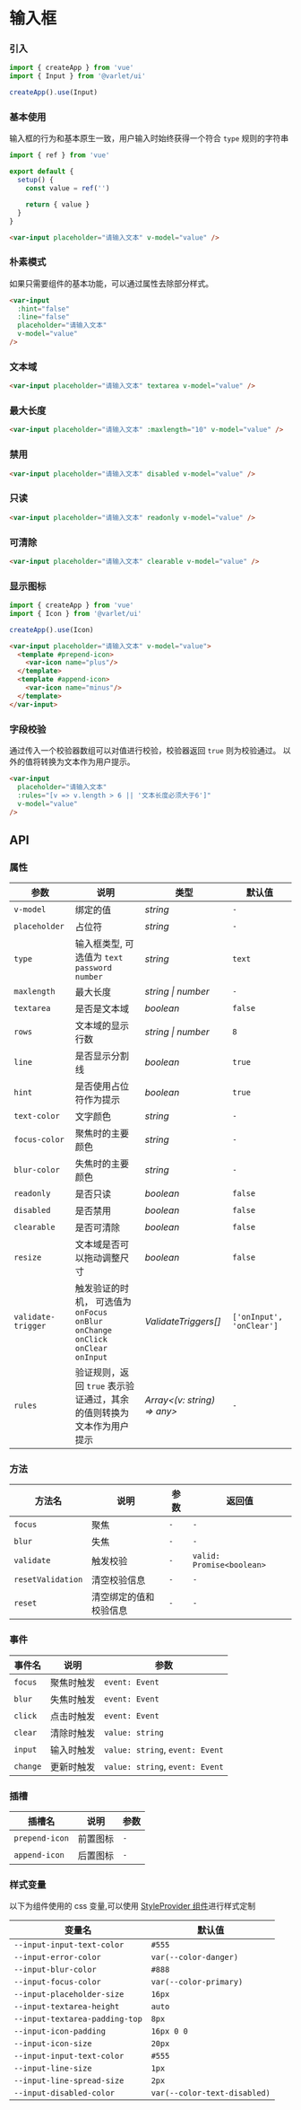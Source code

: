 # 输入框

### 引入

```js
import { createApp } from 'vue'
import { Input } from '@varlet/ui'

createApp().use(Input)
```

### 基本使用

输入框的行为和基本原生一致，用户输入时始终获得一个符合 `type` 规则的字符串

```js
import { ref } from 'vue'

export default {
  setup() {
    const value = ref('')

    return { value }
  }
}
```

```html
<var-input placeholder="请输入文本" v-model="value" />
```

### 朴素模式

如果只需要组件的基本功能，可以通过属性去除部分样式。

```html
<var-input 
  :hint="false" 
  :line="false" 
  placeholder="请输入文本"
  v-model="value"
/>
```

### 文本域

```html
<var-input placeholder="请输入文本" textarea v-model="value" />
```

### 最大长度

```html
<var-input placeholder="请输入文本" :maxlength="10" v-model="value" />
```

### 禁用

```html
<var-input placeholder="请输入文本" disabled v-model="value" />
```

### 只读

```html
<var-input placeholder="请输入文本" readonly v-model="value" />
```

### 可清除

```html
<var-input placeholder="请输入文本" clearable v-model="value" />
```

### 显示图标
```js
import { createApp } from 'vue'
import { Icon } from '@varlet/ui'

createApp().use(Icon)
```

```html
<var-input placeholder="请输入文本" v-model="value">
  <template #prepend-icon>
    <var-icon name="plus"/>
  </template>
  <template #append-icon>
    <var-icon name="minus"/>
  </template>
</var-input>
```

### 字段校验

通过传入一个校验器数组可以对值进行校验，校验器返回 `true` 则为校验通过。
以外的值将转换为文本作为用户提示。

```html
<var-input
  placeholder="请输入文本"
  :rules="[v => v.length > 6 || '文本长度必须大于6']"
  v-model="value"
/>
```

## API

### 属性

| 参数 | 说明 | 类型 | 默认值 | 
| --- | --- | --- | --- | 
| `v-model` | 绑定的值 | _string_ | `-` |
| `placeholder` | 占位符 | _string_ | `-` |
| `type` | 输入框类型, 可选值为 `text` `password` `number` | _string_ | `text` |
| `maxlength` | 最大长度 | _string \| number_ | `-` |
| `textarea` | 是否是文本域 | _boolean_ | `false` |  
| `rows` | 文本域的显示行数 | _string \| number_ | `8` |  
| `line` | 是否显示分割线 | _boolean_ | `true` |
| `hint` | 是否使用占位符作为提示 | _boolean_ | `true` |
| `text-color` | 文字颜色 | _string_ | `-` |
| `focus-color` | 聚焦时的主要颜色 | _string_ | `-` |
| `blur-color` | 失焦时的主要颜色 | _string_ | `-` |
| `readonly` | 是否只读 | _boolean_ | `false` |
| `disabled` | 是否禁用 | _boolean_ | `false` |
| `clearable` | 是否可清除 | _boolean_ | `false` |
| `resize` | 文本域是否可以拖动调整尺寸 | _boolean_ | `false` |
| `validate-trigger` | 触发验证的时机， 可选值为 `onFocus` `onBlur` `onChange` `onClick` `onClear` `onInput` | _ValidateTriggers[]_ | `['onInput', 'onClear']` |
| `rules` | 验证规则，返回 `true` 表示验证通过，其余的值则转换为文本作为用户提示 | _Array<(v: string) => any>_ | `-` |

### 方法

| 方法名 | 说明 | 参数 | 返回值 |
| --- | --- | --- | --- |
| `focus` | 聚焦 | `-` | `-` |
| `blur` | 失焦 | `-` | `-` |
| `validate` | 触发校验 | `-` | `valid: Promise<boolean>` |
| `resetValidation` | 清空校验信息 | `-` | `-` |
| `reset` | 清空绑定的值和校验信息 | `-` | `-` |

### 事件

| 事件名 | 说明 | 参数 |
| --- | --- | --- |
| `focus` | 聚焦时触发 | `event: Event` |
| `blur` | 失焦时触发 | `event: Event` |
| `click` | 点击时触发 | `event: Event` |
| `clear` | 清除时触发 | `value: string` |
| `input` | 输入时触发 | `value: string`, `event: Event` |
| `change` | 更新时触发 | `value: string`, `event: Event` |

### 插槽

| 插槽名 | 说明 | 参数 |
| --- | --- | --- |
| `prepend-icon` | 前置图标 | `-` |
| `append-icon` | 后置图标 | `-` |

### 样式变量
以下为组件使用的 css 变量,可以使用 [StyleProvider 组件](#/zh-CN/style-provider)进行样式定制

| 变量名 | 默认值 |
| --- | --- |
| `--input-input-text-color` | `#555` |
| `--input-error-color` | `var(--color-danger)` |
| `--input-blur-color` | `#888` |
| `--input-focus-color` | `var(--color-primary)` |
| `--input-placeholder-size` | `16px` |
| `--input-textarea-height` | `auto` |
| `--input-textarea-padding-top` | `8px` |
| `--input-icon-padding` | `16px 0 0` |
| `--input-icon-size` | `20px` |
| `--input-input-text-color` | `#555` |
| `--input-line-size` | `1px` |
| `--input-line-spread-size` | `2px` |
| `--input-disabled-color` | `var(--color-text-disabled)` |